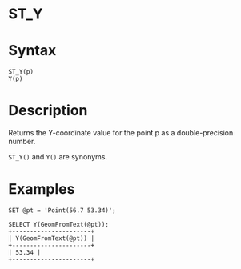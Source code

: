 # ST_Y

#

# Syntax

```
ST_Y(p)
Y(p)
```

#

# Description

Returns the Y-coordinate value for the point p as a double-precision number.

`ST_Y()` and `Y()` are synonyms.

#

# Examples

```
SET @pt = 'Point(56.7 53.34)';

SELECT Y(GeomFromText(@pt));
+----------------------+
| Y(GeomFromText(@pt)) |
+----------------------+
| 53.34 |
+----------------------+
```